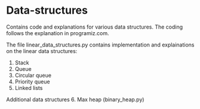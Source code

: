 # Data-structures
Contains code and explanations for various data structures. The coding follows the explanation in programiz.com.

The file linear_data_structures.py contains implementation and explainations on the linear data structures:
1. Stack
2. Queue
3. Circular queue
4. Priority queue
5. Linked lists

Additional data structures
6. Max heap (binary_heap.py)



